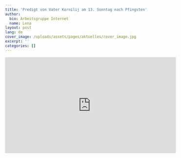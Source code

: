 ```yaml
---
title: 'Predigt von Vater Kornilij am 13. Sonntag nach Pfingsten'
author:
  bio: Arbeitsgruppe Internet
  name: Lena
layout: post
lang: de
cover_image: /uploads/assets/pages/aktuelles/cover_image.jpg
excerpt: ''
categories: []
---
```

<iframe width="560" height="315" src="https://www.youtube.com/embed/HUHFmqBwl4I" frameborder="0" allow="accelerometer; autoplay; encrypted-media; gyroscope; picture-in-picture" allowfullscreen></iframe>
